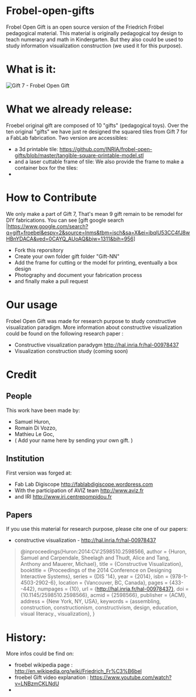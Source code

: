 Frobel-open-gifts
=======================

Frobel Open Gift is an open source version of the Friedrich Fröbel pedagogical material.
This material is originally pedagogical toy design to teach numeracy and math in Kindergarten.
But they also could be used to study information visualization construction (we used it for this purpose). 

# What is it:
![Gift 7 - Frobel Open Gift](http://inria.github.io/frobel-open-gifts/2014-06-14_gift7_fens/media/20140614_002523.jpg)

# What we already release:

Froebel original gift are composed of 10 "gifts" (pedagogical toys). 
Over the ten original "gifts" we have just re designed the squared tiles from Gift 7 for a FabLab fabrication.
Two version are accessibles: 
* a 3d printable tile: https://github.com/INRIA/frobel-open-gifts/blob/master/tangible-square-printable-model.stl
* and a laser cuttable frame of tile: 
We also provide the frame to make a container box for the tiles: 
* 

# How to Contribute 
We only make a part of Gift 7, That's mean 9 gift remain to be remodel for DIY fabrications. 
You can see [gift google search |https://www.google.com/search?q=gift+froebel&espv=2&source=lnms&tbm=isch&sa=X&ei=ibqlU53CC4fJ8wHBnYDACA&ved=0CAYQ_AUoAQ&biw=1311&bih=956]

* Fork this reporsitory 
* Create your own folder gift folder "Gift-NN"
* Add the frame for cutting or the model for printing, eventually a box design 
* Photography and document your fabrication process 
* and finally make a pull request 

# Our usage 
Frobel Open Gift was made for research purpose to study constructive visualization paradigm. 
More information about constructive visualization could be found on the following research paper : 
* Constructive visualization paradygm http://hal.inria.fr/hal-00978437
* Visualization construction study (coming soon)


# Credit 

## People
This work have been made by:
* Samuel Huron, 
* Romain Di Vozzo, 
* Mathieu Le Goc, 
* ( Add your name here by sending your own gift. )

## Institution 
First version was forged at: 
* Fab Lab Digiscope http://fablabdigiscope.wordpress.com 
* With the participation of AVIZ team http://www.aviz.fr
* and IRI http://www.iri.centrepompidou.fr

## Papers
If you use this material for research purpose, please cite one of our papers: 

* constructive visualization - http://hal.inria.fr/hal-00978437

> @inproceedings{Huron:2014:CV:2598510.2598566,
>  author = {Huron, Samuel and Carpendale, Sheelagh and Thudt, Alice and Tang, Anthony and Mauerer, Michael},
>  title = {Constructive Visualization},
>  booktitle = {Proceedings of the 2014 Conference on Designing Interactive Systems},
>  series = {DIS '14},
>  year = {2014},
>  isbn = {978-1-4503-2902-6},
>  location = {Vancouver, BC, Canada},
>  pages = {433--442},
>  numpages = {10},
>  url = {http://hal.inria.fr/hal-00978437},
>  doi = {10.1145/2598510.2598566},
>  acmid = {2598566},
>  publisher = {ACM},
>  address = {New York, NY, USA},
>  keywords = {assembling, construction, constructionism, constructivism, design, education, visual literacy., visualization},
> } 


# History:
More infos could be find on: 
* froebel wikipedia page : http://en.wikipedia.org/wiki/Friedrich_Fr%C3%B6bel
* froebel Gift video explanation : https://www.youtube.com/watch?v=LNBzmCKLNdU
* 
